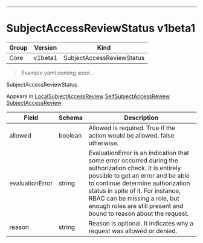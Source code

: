 

-----------
# SubjectAccessReviewStatus v1beta1

Group        | Version     | Kind
------------ | ---------- | -----------
Core | v1beta1 | SubjectAccessReviewStatus







> Example yaml coming soon...


SubjectAccessReviewStatus

<aside class="notice">
Appears In <a href="#localsubjectaccessreview-v1beta1">LocalSubjectAccessReview</a> <a href="#selfsubjectaccessreview-v1beta1">SelfSubjectAccessReview</a> <a href="#subjectaccessreview-v1beta1">SubjectAccessReview</a> </aside>

Field        | Schema     | Description
------------ | ---------- | -----------
allowed | boolean | Allowed is required.  True if the action would be allowed, false otherwise.
evaluationError | string | EvaluationError is an indication that some error occurred during the authorization check. It is entirely possible to get an error and be able to continue determine authorization status in spite of it. For instance, RBAC can be missing a role, but enough roles are still present and bound to reason about the request.
reason | string | Reason is optional.  It indicates why a request was allowed or denied.






